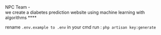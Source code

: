 NPC Team -   
we create a diabetes prediction website using machine learning with algorithms ****

rename 
``` .env.example to .env ```
in your cmd run : 
``` php artisan key:generate ```
